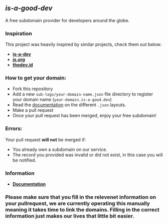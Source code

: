 ## ***is-a-good-dev***

A free subdomain provider for developers around the globe.

### **Inspiration**

This project was heavily inspired by similar projects, check them out below:
- **[is-a-dev](https://github.com/is-a-dev/register)**
- **[js.org](https://github.com/js-org/js.org/tree/master)**
- **[thedev.id](https://github.com/fransallen/thedev.id)**

### How to get your domain:
- Fork this repository
- Add a new `sub-logs/your-domain-name.json` file directory to register your domain name (`your-domain.is-a-good.dev`)
- Read the [documentation](https://docs.is-a-good.dev) on the different `.json` layouts.
- Make a pull request
- Once your pull request has been merged, enjoy your free subdomain!

### Errors:

Your pull request **will not** be merged if:
- You already own a subdomain on our service.
- The record you provided was invalid or did not exist, in this case you will be notified. 

### Information
- **[Documentation](https://docs.is-a-good.dev)**


### **Please make sure that you fill in the relevenet information on your pullrequest, we are currently operating this manually meaning it takes time to link the domains. Filling in the correct information just makes our lives that little bit easier.**
